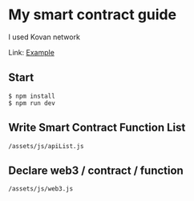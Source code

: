 # My smart contract guide
I used Kovan network

Link: [Example](http://15.164.32.51/, "example link")

## Start

```
$ npm install
$ npm run dev
```

## Write Smart Contract Function List

```
/assets/js/apiList.js
```

## Declare web3 / contract / function

```
/assets/js/web3.js
```
